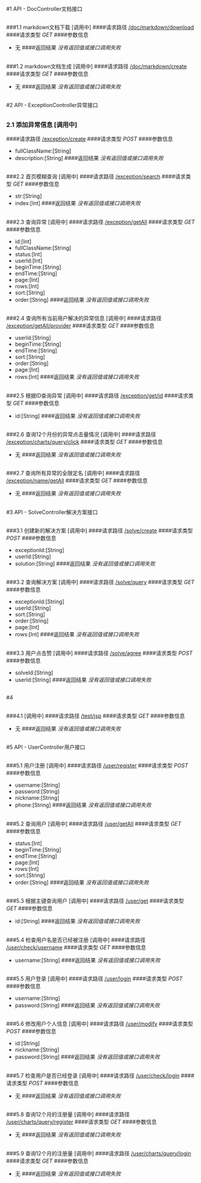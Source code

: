 #1 API - DocController文档接口
##
###1.1   markdown文档下载   [调用中]
####请求路径
[/doc/markdown/download]()
####请求类型
*GET*
####参数信息
*   无
####返回结果
*没有返回值或接口调用失败*
##
###1.2   markdown文档生成   [调用中]
####请求路径
[/doc/markdown/create]()
####请求类型
*GET*
####参数信息
*   无
####返回结果
*没有返回值或接口调用失败*
##
#2 API - ExceptionController异常接口
##
### 2.1   添加异常信息   [调用中]
####请求路径
[/exception/create]()
####请求类型
*POST*
####参数信息
*   fullClassName:[String]
*   description:[String]
####返回结果
*没有返回值或接口调用失败*
##
###2.2   首页模糊查询   [调用中]
####请求路径
[/exception/search]()
####请求类型
*GET*
####参数信息
*   str:[String]
*   index:[Int]
####返回结果
*没有返回值或接口调用失败*
##
###2.3   查询异常   [调用中]
####请求路径
[/exception/getAll]()
####请求类型
*GET*
####参数信息
*   id:[Int]
*   fullClassName:[String]
*   status:[Int]
*   userId:[Int]
*   beginTime:[String]
*   endTime:[String]
*   page:[Int]
*   rows:[Int]
*   sort:[String]
*   order:[String]
####返回结果
*没有返回值或接口调用失败*
##
###2.4   查询所有当前用户解决的异常信息   [调用中]
####请求路径
[/exception/getAll/provider]()
####请求类型
*GET*
####参数信息
*   userId:[String]
*   beginTime:[String]
*   endTime:[String]
*   sort:[String]
*   order:[String]
*   page:[Int]
*   rows:[Int]
####返回结果
*没有返回值或接口调用失败*
##
###2.5   根据ID查询异常   [调用中]
####请求路径
[/exception/get/id]()
####请求类型
*GET*
####参数信息
*   id:[String]
####返回结果
*没有返回值或接口调用失败*
##
###2.6   查询12个月份的异常点击量情况   [调用中]
####请求路径
[/exception/charts/query/click]()
####请求类型
*GET*
####参数信息
*   无
####返回结果
*没有返回值或接口调用失败*
##
###2.7   查询所有异常的全限定名   [调用中]
####请求路径
[/exception/name/getAll]()
####请求类型
*GET*
####参数信息
*   无
####返回结果
*没有返回值或接口调用失败*
##
#3 API - SolveController解决方案接口
##
###3.1   创建新的解决方案   [调用中]
####请求路径
[/solve/create]()
####请求类型
*POST*
####参数信息
*   exceptionId:[String]
*   userId:[String]
*   solution:[String]
####返回结果
*没有返回值或接口调用失败*
##
###3.2   查询解决方案   [调用中]
####请求路径
[/solve/query]()
####请求类型
*GET*
####参数信息
*   exceptionId:[String]
*   userId:[String]
*   sort:[String]
*   order:[String]
*   page:[Int]
*   rows:[Int]
####返回结果
*没有返回值或接口调用失败*
##
###3.3   用户点击赞   [调用中]
####请求路径
[/solve/agree]()
####请求类型
*POST*
####参数信息
*   solveId:[String]
*   userId:[String]
####返回结果
*没有返回值或接口调用失败*
##
#4 
##
###4.1      [调用中]
####请求路径
[/test/jsp]()
####请求类型
*GET*
####参数信息
*   无
####返回结果
*没有返回值或接口调用失败*
##
#5 API - UserController用户接口
##
###5.1   用户注册   [调用中]
####请求路径
[/user/register]()
####请求类型
*POST*
####参数信息
*   username:[String]
*   password:[String]
*   nickname:[String]
*   phone:[String]
####返回结果
*没有返回值或接口调用失败*
##
###5.2   查询用户   [调用中]
####请求路径
[/user/getAll]()
####请求类型
*GET*
####参数信息
*   status:[Int]
*   beginTime:[String]
*   endTime:[String]
*   page:[Int]
*   rows:[Int]
*   sort:[String]
*   order:[String]
####返回结果
*没有返回值或接口调用失败*
##
###5.3   根据主键查询用户   [调用中]
####请求路径
[/user/get]()
####请求类型
*GET*
####参数信息
*   id:[String]
####返回结果
*没有返回值或接口调用失败*
##
###5.4   检查用户名是否已经被注册   [调用中]
####请求路径
[/user/check/username]()
####请求类型
*GET*
####参数信息
*   username:[String]
####返回结果
*没有返回值或接口调用失败*
##
###5.5   用户登录   [调用中]
####请求路径
[/user/login]()
####请求类型
*POST*
####参数信息
*   username:[String]
*   password:[String]
####返回结果
*没有返回值或接口调用失败*
##
###5.6   修改用户个人信息   [调用中]
####请求路径
[/user/modify]()
####请求类型
*POST*
####参数信息
*   id:[String]
*   nickname:[String]
*   password:[String]
####返回结果
*没有返回值或接口调用失败*
##
###5.7   检查用户是否已经登录   [调用中]
####请求路径
[/user/check/login]()
####请求类型
*POST*
####参数信息
*   无
####返回结果
*没有返回值或接口调用失败*
##
###5.8   查询12个月的注册量   [调用中]
####请求路径
[/user/charts/query/register]()
####请求类型
*GET*
####参数信息
*   无
####返回结果
*没有返回值或接口调用失败*
##
###5.9   查询12个月的注册量   [调用中]
####请求路径
[/user/charts/query/login]()
####请求类型
*GET*
####参数信息
*   无
####返回结果
*没有返回值或接口调用失败*
##
